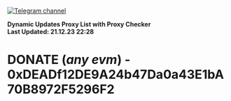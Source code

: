 [![Telegram channel](https://img.shields.io/endpoint?url=https://runkit.io/damiankrawczyk/telegram-badge/branches/master?url=https://t.me/n4z4v0d)](https://t.me/n4z4v0d) 

**Dynamic Updates Proxy List with Proxy Checker**  
**Last Updated: 21.12.23 22:28**

# DONATE (_any evm_) - 0xDEADf12DE9A24b47Da0a43E1bA70B8972F5296F2
